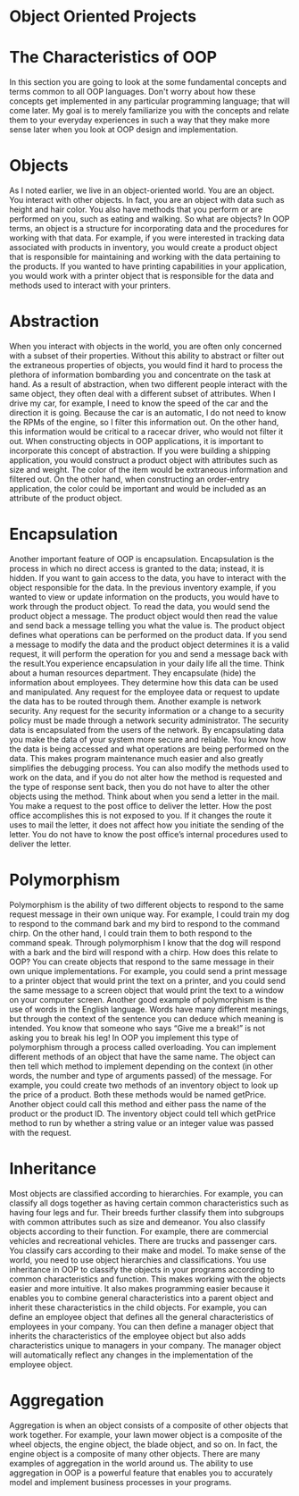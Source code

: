# Object Oriented Projects

 # The Characteristics of OOP
In this section you are going to look at the some fundamental concepts and terms common to all OOP
languages. Don't worry about how these concepts get implemented in any particular programming
language; that will come later. My goal is to merely familiarize you with the concepts and relate them to
your everyday experiences in such a way that they make more sense later when you look at OOP design
and implementation.
# Objects
As I noted earlier, we live in an object-oriented world. You are an object. You interact with other objects.
In fact, you are an object with data such as height and hair color. You also have methods that you
perform or are performed on you, such as eating and walking.
So what are objects? In OOP terms, an object is a structure for incorporating data and the
procedures for working with that data. For example, if you were interested in tracking data associated
with products in inventory, you would create a product object that is responsible for maintaining and
working with the data pertaining to the products. If you wanted to have printing capabilities in your
application, you would work with a printer object that is responsible for the data and methods used to
interact with your printers.
# Abstraction
When you interact with objects in the world, you are often only concerned with a subset of their
properties. Without this ability to abstract or filter out the extraneous properties of objects, you would
find it hard to process the plethora of information bombarding you and concentrate on the task at hand.
As a result of abstraction, when two different people interact with the same object, they often deal
with a different subset of attributes. When I drive my car, for example, I need to know the speed of the
car and the direction it is going. Because the car is an automatic, I do not need to know the RPMs of the 
engine, so I filter this information out. On the other hand, this information would be critical to a racecar
driver, who would not filter it out.
When constructing objects in OOP applications, it is important to incorporate this concept of
abstraction. If you were building a shipping application, you would construct a product object with
attributes such as size and weight. The color of the item would be extraneous information and filtered
out. On the other hand, when constructing an order-entry application, the color could be important and
would be included as an attribute of the product object.
# Encapsulation
Another important feature of OOP is encapsulation. Encapsulation is the process in which no direct
access is granted to the data; instead, it is hidden. If you want to gain access to the data, you have to
interact with the object responsible for the data. In the previous inventory example, if you wanted to
view or update information on the products, you would have to work through the product object. To
read the data, you would send the product object a message. The product object would then read the
value and send back a message telling you what the value is. The product object defines what operations
can be performed on the product data. If you send a message to modify the data and the product object
determines it is a valid request, it will perform the operation for you and send a message back with the
result.You experience encapsulation in your daily life all the time. Think about a human resources
department. They encapsulate (hide) the information about employees. They determine how this data
can be used and manipulated. Any request for the employee data or request to update the data has to be
routed through them. Another example is network security. Any request for the security information or a
change to a security policy must be made through a network security administrator. The security data is
encapsulated from the users of the network.
By encapsulating data you make the data of your system more secure and reliable. You know how
the data is being accessed and what operations are being performed on the data. This makes program
maintenance much easier and also greatly simplifies the debugging process. You can also modify the
methods used to work on the data, and if you do not alter how the method is requested and the type of
response sent back, then you do not have to alter the other objects using the method. Think about when
you send a letter in the mail. You make a request to the post office to deliver the letter. How the post
office accomplishes this is not exposed to you. If it changes the route it uses to mail the letter, it does not
affect how you initiate the sending of the letter. You do not have to know the post office’s internal
procedures used to deliver the letter.
# Polymorphism
Polymorphism is the ability of two different objects to respond to the same request message in their own
unique way. For example, I could train my dog to respond to the command bark and my bird to respond
to the command chirp. On the other hand, I could train them to both respond to the command speak.
Through polymorphism I know that the dog will respond with a bark and the bird will respond with a
chirp.
How does this relate to OOP? You can create objects that respond to the same message in their own
unique implementations. For example, you could send a print message to a printer object that would
print the text on a printer, and you could send the same message to a screen object that would print the
text to a window on your computer screen.
Another good example of polymorphism is the use of words in the English language. Words have
many different meanings, but through the context of the sentence you can deduce which meaning is
intended. You know that someone who says “Give me a break!” is not asking you to break his leg! 
In OOP you implement this type of polymorphism through a process called overloading. You can
implement different methods of an object that have the same name. The object can then tell which
method to implement depending on the context (in other words, the number and type of arguments
passed) of the message. For example, you could create two methods of an inventory object to look up the
price of a product. Both these methods would be named getPrice. Another object could call this method
and either pass the name of the product or the product ID. The inventory object could tell which
getPrice method to run by whether a string value or an integer value was passed with the request.
# Inheritance
Most objects are classified according to hierarchies. For example, you can classify all dogs together as
having certain common characteristics such as having four legs and fur. Their breeds further classify
them into subgroups with common attributes such as size and demeanor. You also classify objects
according to their function. For example, there are commercial vehicles and recreational vehicles. There
are trucks and passenger cars. You classify cars according to their make and model. To make sense of the
world, you need to use object hierarchies and classifications.
You use inheritance in OOP to classify the objects in your programs according to common
characteristics and function. This makes working with the objects easier and more intuitive. It also
makes programming easier because it enables you to combine general characteristics into a parent
object and inherit these characteristics in the child objects. For example, you can define an employee
object that defines all the general characteristics of employees in your company. You can then define a
manager object that inherits the characteristics of the employee object but also adds characteristics
unique to managers in your company. The manager object will automatically reflect any changes in the
implementation of the employee object.
# Aggregation
Aggregation is when an object consists of a composite of other objects that work together. For example,
your lawn mower object is a composite of the wheel objects, the engine object, the blade object, and so
on. In fact, the engine object is a composite of many other objects. There are many examples of
aggregation in the world around us. The ability to use aggregation in OOP is a powerful feature that
enables you to accurately model and implement business processes in your programs. 
